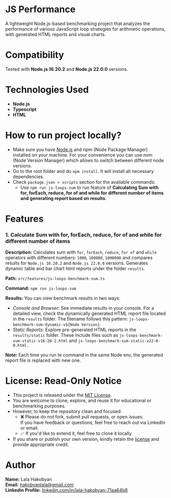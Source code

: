 # JS Performance
A lightweight Node.js-based benchmarking project that analyzes the performance of various JavaScript loop strategies for arithmetic operations, with generated HTML reports and visual charts.

# Compatibility
Tested with **Node.js 16.20.2** and **Node.js 22.0.0** versions.

# Technologies Used
- **Node.js**
- **Typescript**
- **HTML**

# How to run project locally?
- Make sure you have [Node.js](https://nodejs.org/en/download) and npm (Node Package Manager) installed on your machine. 
For your convenience you can use nvm (Node Version Manager) which allows to switch between different node versions.
- Go to the root folder and do `npm install`. It will install all necessary dependencies.
- Check `package.json > scripts` section for the available commands:
  - Use `npm run js-loops-sum` to run feature of **Calculating Sum with for, forEach, reduce, for of and while for different number of 
  items and generating report based on results**.

# Features
### 1. Calculate Sum with for, forEach, reduce, for of and while for different number of items
**Description:** Calculates sum with `for`, `forEach`, `reduce`, `for of` and `while` operators with different numbers: 
`1000`, `100000`, `1000000` and compares results for `Node.js 16.20.2` and `Node.js 22.0.0` versions. 
Generates dynamic table and bar chart html reports under the folder `results`.

**Path:** `src/features/js-loops-benchmark-sum.ts` 

**Command:** `npm run js-loops-sum`

**Results:**
You can view benchmark results in two ways:
- *Console and Browser:* See immediate results in your console. For a detailed view, check the dynamically generated HTML report file located in the `results` folder. The filename follows this pattern: `js-loops-benchmark-sum-dynamic-v${Node Version}`.
- *Static Reports:* Explore pre-generated HTML reports in the `results/static` folder. These include files such as `js-loops-benchmark-sum-static-v16-20-2.html` and `js-loops-benchmark-sum-static-v22-0-0.html.`

**Note:** Each time you run te command in the same Node env, the generated report file is replaced with new one.

# License: Read-Only Notice
- This project is released under the [MIT License](https://github.com/lala-hakobyan/js-performance/blob/main/LICENSE).  
- You are welcome to clone, explore, and reuse it for educational or benchmarking purposes.  
- However, to keep the repository clean and focused:  
  - ❌ Please do not fork, submit pull requests, or open issues.  
    If you have feedback or questions, feel free to reach out via LinkedIn or email.
  - ✅ If you'd like to extend it, feel free to clone it locally.  
- If you share or publish your own version, kindly retain the [license](https://github.com/lala-hakobyan/js-performance/blob/main/LICENSE) and provide appropriate credit.

# Author
**Name:** Lala Hakobyan  
**Email:** [hakobyanlala@gmail.com](mailto:hakobyanlala@gmail.com)  
**Linkedin Profile:** [linkedin.com/in/lala-hakobyan-71aa64b8](https://www.linkedin.com/in/lala-hakobyan-71aa64b8/)    